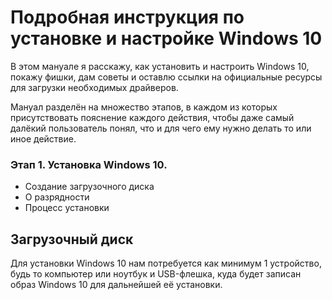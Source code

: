 # Подробная инструкция по установке и настройке Windows 10
В этом мануале я расскажу, как установить и настроить Windows 10, покажу фишки, дам советы и оставлю ссылки на официальные ресурсы для загрузки необходимых драйверов.

Мануал разделён на множество этапов, в каждом из которых присутствовать пояснение каждого действия, чтобы даже самый далёкий пользователь понял, что и для чего ему нужно делать то или иное действие.


### Этап 1. Установка Windows 10. ####
+ Создание загрузочного диска
+ О разрядности
+ Процесс установки




## Загрузочный диск ##
Для установки Windows 10 нам потребуется как минимум 1 устройство, будь то компьютер или ноутбук и USB-флешка, куда будет записан образ Windows 10 для дальнейшей её установки.
